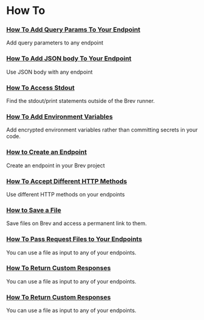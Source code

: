 # How To
### [How To Add Query Params To Your Endpoint](1.md)
Add query parameters to any endpoint
### [How To Add JSON body To Your Endpoint](2.md)
Use JSON body with any endpoint
### [How To Access Stdout](3.md)
Find the stdout/print statements outside of the Brev runner.
### [How To Add Environment Variables](4.md)
Add encrypted environment variables rather than committing secrets in your code.

### [How to Create an Endpoint](5.md)
Create an endpoint in your Brev project
### [How To Accept Different HTTP Methods](6.md)
Use different HTTP methods on your endpoints

### [How to Save a File](10.md)
Save files on Brev and access a permanent link to them.

### [How To Pass Request Files to Your Endpoints](8.md)
You can use a file as input to any of your endpoints.

### [How To Return Custom Responses](9.md)
You can use a file as input to any of your endpoints.
### [How To Return Custom Responses](9.md)
You can use a file as input to any of your endpoints.

